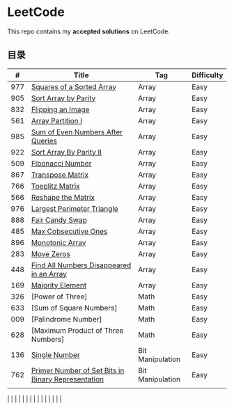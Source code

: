 # LeetCode

This repo contains my **accepted solutions** on LeetCode.

## 目录

| #   | Title                                                                                                             | Tag              | Difficulty |
| --- | ----------------------------------------------------------------------------------------------------------------- | ---------------- | ---------- |
| 977 | [Squares of a Sorted Array ](./977.squares-of-a-sorted-array.cpp)                                                 | Array            | Easy       |
| 905 | [Sort Array by Parity](./905.sort-array-by-parity.cpp)                                                            | Array            | Easy       |
| 832 | [Flipping an Image](./832.flipping-an-image.cpp)                                                                  | Array            | Easy       |
| 561 | [Array Partition I](./561.array-partition-i.cpp)                                                                  | Array            | Easy       |
| 985 | [Sum of Even Numbers After Queries](./985.sum-of-even-numbers-after-queries.cpp)                                  | Array            | Easy       |
| 922 | [Sort Array By Parity II](./922.sort-array-by-parity-ii.cpp)                                                      | Array            | Easy       |
| 509 | [Fibonacci Number](./509.fibonacci-number.cpp)                                                                    | Array            | Easy       |
| 867 | [Transpose Matrix](./867.transpose-matrix.cpp)                                                                    | Array            | Easy       |
| 766 | [Toeplitz Matrix](./766.toeplitz-matrix.cpp)                                                                      | Array            | Easy       |
| 566 | [Reshape the Matrix](./566.reshape-the-matrix.cpp)                                                                | Array            | Easy       |
| 976 | [Largest Perimeter Triangle](./976.largest-perimeter-triangle.cpp)                                                | Array            | Easy       |
| 888 | [Fair Candy Swap](./888.fair-candy-swap.cpp)                                                                      | Array            | Easy       |
| 485 | [Max Cobsecutive Ones](./485.max-consecutive-ones.cpp)                                                            | Array            | Easy       |
| 896 | [Monotonic Array](./896.monotonic-array.cpp)                                                                      | Array            | Easy       |
| 283 | [Move Zeros](./283.move-zeroes.cpp)                                                                               | Array            | Easy       |
| 448 | [Find All Numbers Disappeared in an Array](./448.find-all-numbers-disappeared-in-an-array.cpp)                    | Array            | Easy       |
| 169 | [Majority Element](./169.majority-element.cpp)                                                                    | Array            | Easy       |
| 326 | [Power of Three]                                                                                                  | Math             | Easy       |
| 633 | [Sum of Square Numbers]                                                                                           | Math             | Easy       |
| 009 | [Palindrome Number]                                                                                               | Math             | Easy       |
| 628 | [Maximum Product of Three Numbers]                                                                                | Math             | Easy       |
| 136 | [Single Number](./136.single-number.cpp)                                                                          | Bit Manipulation | Easy       |
| 762 | [Primer Number of Set Bits in Binary Representation](./762.prime-number-of-set-bits-in-binary-representation.cpp) | Bit Manipulation | Easy       |
|     |                                                                                                                   |                  |            |

|     |                                                                                                |       |            |
|     |                                                                                                |       |            |
|     |                                                                                                |       |            |
